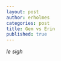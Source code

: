 ```yaml
---
layout: post
author: erholmes
categories: post
title: Gem vs Erin 
published: true
---
```


*le sigh* 
